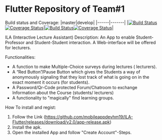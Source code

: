 # Flutter Repository of Team#1
Build status and Coverage:
|master|develop|
|------|-------|
|[![Build Status](https://travis-ci.org/mobileappdevhm19/ILA-Flutter.svg?branch=master)](https://travis-ci.org/mobileappdevhm19/ILA-Flutter)[![Coverage Status](https://coveralls.io/repos/github/mobileappdevhm19/ILA-Flutter/badge.svg?branch=master)](https://coveralls.io/github/mobileappdevhm19/ILA-Flutter?branch=master)|[![Build Status](https://travis-ci.org/mobileappdevhm19/ILA-Flutter.svg?branch=develop)](https://travis-ci.org/mobileappdevhm19/ILA-Flutter)[![Coverage Status](https://coveralls.io/repos/github/mobileappdevhm19/ILA-Flutter/badge.svg?branch=develop)](https://coveralls.io/github/mobileappdevhm19/ILA-Flutter?branch=develop)|


ILA (Interactive Lecture Assistant)
Description:
An App to enable Student-Professor and Student-Student interaction. 
A Web-interface will be offered for lecturers.

Functionalities:
- A function to make Multiple-Choice surveys during lectures ( lecturers).
- A “Red Button”/Pause Button which gives the Students a way of anonymously signaling that they lost       track of what is going on in the exact moment it occurs (for students).
- A Password/Qr-Code protected Forum/Chatroom to exchange Information about the Course         (students/ lecturers)
- A functionality to "magically" find learning groups.

How To install and regist:
1. Follow the Link (https://github.com/mobileappdevhm19/ILA-Flutter/releases/download/v2.0/app-release.apk)
2. Install the apk.
3. Open the installed App and follow "Create Account"-Steps.
